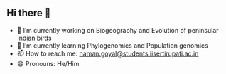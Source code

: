 ## Hi there 👋
- 🔭 I’m currently working on Biogeography and Evolution of peninsular Indian birds
- 🌱 I’m currently learning Phylogenomics and Population genomics
- 📫 How to reach me: naman.goyal@students.iisertirupati.ac.in
- 😄 Pronouns: He/Him
<!--
**spilornis-ng/spilornis-ng** is a ✨ _special_ ✨ repository because its `README.md` (this file) appears on your GitHub profile.

Here are some ideas to get you started:

- 🔭 I’m currently working on Biogeography and Evolution of peninsular Indian birds
- 🌱 I’m currently learning Phylogenomics and Population genomics
- 👯 I’m looking to collaborate on ...
- 🤔 I’m looking for help with ...
- 💬 Ask me about ...
- 📫 How to reach me: naman.goyal@students.iisertirupati.ac.in ; naman.goyal1992@gmail.com
- 😄 Pronouns: He/Him
- ⚡ Fun fact: ...
-->
